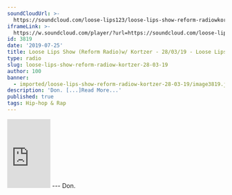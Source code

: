 ```yaml
---
soundCloudUrl: >-
  https://soundcloud.com/loose-lips123/loose-lips-show-reform-radiowkortzer-280319
iframeLink: >-
  https://w.soundcloud.com/player/?url=https://soundcloud.com/loose-lips123/loose-lips-show-reform-radiowkortzer-280319&color=00aabb&auto_play=false&hide_related=false&show_comments=true&show_user=true&show_reposts=false
id: 3819
date: '2019-07-25'
title: Loose Lips Show (Reform Radio)w/ Kortzer - 28/03/19 - Loose Lips
type: radio
slug: loose-lips-show-reform-radiow-kortzer-28-03-19
author: 100
banner:
  - imported/loose-lips-show-reform-radiow-kortzer-28-03-19/image3819.jpeg
description: 'Don. [...]Read More...'
published: true
tags: Hip-hop & Rap
---
```

<iframe id="sc-widget" title="title" width="100" height="160" scrolling="no" frameborder="yes" allow="autoplay" src="https://w.soundcloud.com/player/?url=https://soundcloud.com/loose-lips123/loose-lips-show-reform-radiowkortzer-280319&amp;color=00aabb&amp;auto_play=false&amp;hide_related=false&amp;show_comments=true&amp;show_user=true&amp;show_reposts=false"></iframe>
---
Don.